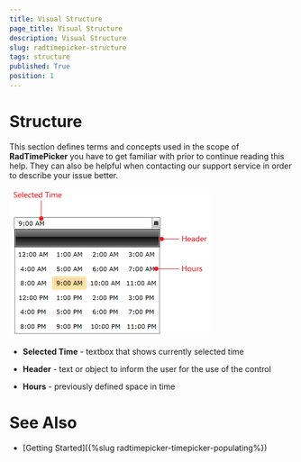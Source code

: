 ```yaml
---
title: Visual Structure
page_title: Visual Structure
description: Visual Structure
slug: radtimepicker-structure
tags: structure
published: True
position: 1
---
```


# Structure

This section defines terms and concepts used in the scope of __RadTimePicker__ you have to get familiar with prior to continue reading this help. They can also be helpful when contacting our support service in order to describe your issue better.

![Rad Time Picker Structure 01](images/RadTimePicker_Structure_01.PNG)

* __Selected Time__ - textbox that shows currently selected time

* __Header__ - text or object to inform the user for the use of the control

* __Hours__ - previously defined space in time

# See Also

 * [Getting Started]({%slug radtimepicker-timepicker-populating%})
